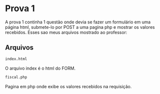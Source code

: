 
# Prova 1

A prova 1 continha 1 questão onde devia se fazer um formulário em uma página html, submete-lo por POST a uma pagina php e mostrar os valores recebidos.
 Esses sao meus arquivos mostrado ao professor:

## Arquivos



```bash
index.html
```
O arquivo index é o html do FORM.
```bash
fiscal.php
```
Pagina em php onde exibe os valores recebidos na requisição.

